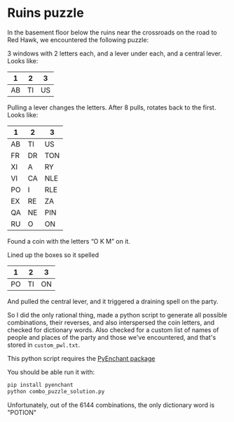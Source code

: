 # Ruins puzzle

In the basement floor below the ruins near the crossroads on the road to Red Hawk, we encountered the following puzzle:

3 windows with 2 letters each, and a lever under each, and a central lever. Looks like:


| 1  | 2  | 3   |
|----|----|-----|
| AB | TI | US  |


Pulling a lever changes the letters. After 8 pulls, rotates back to the first. Looks like:


| 1  | 2  | 3   |
|----|----|-----|
| AB | TI | US  |
| FR | DR | TON |
| XI | A  | RY  |
| VI | CA | NLE |
| PO | I  | RLE |
| EX | RE | ZA  |
| QA | NE | PIN |
| RU | O  | ON  |

Found a coin with the letters “O K M” on it.

Lined up the boxes so it spelled

| 1  | 2  | 3   |
|----|----|-----|
| PO | TI | ON |


And pulled the central lever, and it triggered a draining spell on the party.

So I did the only rational thing, made a python script to generate all possible combinations, their reverses, and also interspersed the coin letters, and checked for dictionary words. Also checked for a custom list of names of people and places of the party and those we've encountered, and that's stored in `custom_pwl.txt`.

This python script requires the [PyEnchant package](https://pypi.org/project/pyenchant/)

You should be able run it with:

```bash
pip install pyenchant
python combo_puzzle_solution.py
```

Unfortunately, out of the 6144 combinations, the only dictionary word is "POTION"